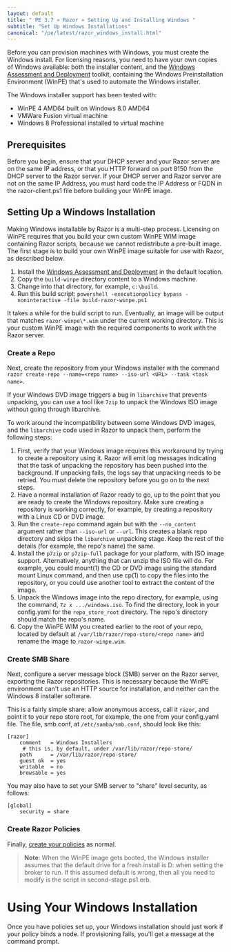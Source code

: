 ```yaml
---
layout: default
title: " PE 3.7 » Razor » Setting Up and Installing Windows "
subtitle: "Set Up Windows Installations"
canonical: "/pe/latest/razor_windows_install.html"
---
```


Before you can provision machines with Windows, you must create the Windows install. For licensing reasons, you need to have your own copies of Windows available: both the installer content, and the [Windows Assessment and Deployment](http://msdn.microsoft.com/en-us/library/windows/hardware/hh825486.aspx) toolkit, containing the Windows Preinstallation Environment (WinPE) that's used to automate the Windows installer.

The Windows installer support has been tested with:
 * WinPE 4 AMD64 built on Windows 8.0 AMD64
 * VMWare Fusion virtual machine
 * Windows 8 Professional installed to virtual machine

## Prerequisites

Before you begin, ensure that your DHCP server and your Razor server are on the same IP address, or that you HTTP forward on port 8150 from the DHCP server to the Razor server. If your DHCP server and Razor server are not on the same IP Address, you must hard code the IP Address or FQDN in the razor-client.ps1 file before building your WinPE image.

## Setting Up a Windows Installation

Making Windows installable by Razor is a multi-step process. Licensing on WinPE requires that you build your own custom WinPE WIM image containing Razor scripts, because we cannot redistribute a pre-built image.  The first stage is to build your own WinPE image suitable for use with Razor, as described below.

1. Install the [Windows Assessment and Deployment](http://msdn.microsoft.com/en-us/library/windows/hardware/hh825486.aspx) in the default location.
2. Copy the `build-winpe` directory content to a Windows machine.
3. Change into that directory, for example, `c:\build`.
4. Run this build script: `powershell -executionpolicy bypass -noninteractive -file build-razor-winpe.ps1`

It takes a while for the build script to run. Eventually, an image will be output that matches `razor-winpe\*.wim` under the current working directory.  This is your custom WinPE image with the required components to work with the Razor server.

### Create a Repo
Next, create the repository from your Windows installer with the command `razor create-repo --name=<repo name> --iso-url <URL> --task <task name>`.

If your Windows DVD image triggers a bug in `libarchive` that prevents unpacking, you can use a tool like `7zip` to unpack the Windows ISO image without going through libarchive.

To work around the incompatibility between some Windows DVD images, and the `libarchive` code used in Razor to unpack them, perform the following steps:

1. First, verify that your Windows image requires this workaround by trying to create a repository using it.
Razor will emit log messages indicating that the task of unpacking the repository has been pushed into the background. If unpacking fails, the logs say that unpacking needs to be retried. You must delete the repository before you go on to the next steps.
2. Have a normal installation of Razor ready to go, up to the point that you are ready to create the Windows repository. Make sure creating a repository is working correctly, for example, by creating a repository with a Linux CD or DVD image.
3. Run the `create-repo` command again but with the `--no_content` argument rather than `--iso-url` or `--url`. This creates a blank repo directory and skips the `libarchive` unpacking stage. Keep the rest of the details (for example, the repo's name) the same.
4. Install the `p7zip` or `p7zip-full` package for your platform, with ISO image support.
Alternatively, anything that can unzip the ISO file will do. For example, you could mount(1) the CD or DVD image using the standard mount Linux command, and then use cp(1) to copy the files into the repository, or you could use another tool to extract the content of the image.
5. Unpack the Windows image into the repo directory, for example, using the command, `7z x .../windows.iso`. To find the directory, look in your config.yaml for the `repo_store_root` directory. The repo's directory should match the repo's name.
6. Copy the WinPE WIM you created earlier to the root of your repo, located by default at `/var/lib/razor/repo-store/<repo name>` and rename the image to `razor-winpe.wim`.

### Create SMB Share

Next, configure a server message block (SMB) server on the Razor server, exporting the Razor repositories. This is necessary because the WinPE environment can't use an HTTP source for installation, and neither can the Windows 8 installer software.

This is a fairly simple share: allow anonymous access, call it `razor`, and point it to your repo store root, for example, the one from your config.yaml file. The file, smb.conf, at  `/etc/samba/smb.conf`, should look like this:


	[razor]
  		comment   = Windows Installers
 		 # this is, by default, under /var/lib/razor/repo-store/
  		path      = /var/lib/razor/repo-store/
  		guest ok  = yes
  		writable  = no
  		browsable = yes


You may also have to set your SMB server to "share" level security, as follows:

	[global]
  		security = share


### Create Razor Policies

Finally, [create your policies](./razor_using.html#create-policies) as normal.

>**Note**: When the WinPE image gets booted, the Windows installer assumes that the default drive for a fresh install is D: when setting the broker to run. If this assumed default is wrong, then all you need to modify is the script in second-stage.ps1.erb.

# Using Your Windows Installation

Once you have policies set up, your Windows installation should just work if your policy binds a node.  If provisioning fails, you'll get a message at the command prompt.